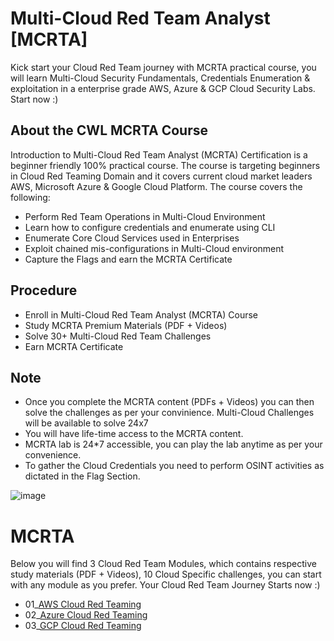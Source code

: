 # Multi-Cloud Red Team Analyst [MCRTA]
Kick start your Cloud Red Team journey with MCRTA practical course, you will learn Multi-Cloud Security Fundamentals, Credentials Enumeration & exploitation in a enterprise grade AWS, Azure & GCP Cloud Security Labs. Start now :)


## About the CWL MCRTA Course
Introduction to Multi-Cloud Red Team Analyst (MCRTA) Certification is a beginner friendly 100% practical course. The course is targeting beginners in Cloud Red Teaming Domain and it covers current cloud market leaders AWS, Microsoft Azure & Google Cloud Platform. The course covers the following:
+ Perform Red Team Operations in Multi-Cloud Environment
+ Learn how to configure credentials and enumerate using CLI
+ Enumerate Core Cloud Services used in Enterprises
+ Exploit chained mis-configurations in Multi-Cloud environment
+ Capture the Flags and earn the MCRTA Certificate


## Procedure
+ Enroll in Multi-Cloud Red Team Analyst (MCRTA) Course
+ Study MCRTA Premium Materials (PDF + Videos)
+ Solve 30+ Multi-Cloud Red Team Challenges
+ Earn MCRTA Certificate


## Note
+ Once you complete the MCRTA content (PDFs + Videos) you can then solve the challenges as per your convinience. Multi-Cloud Challenges will be available to solve 24x7
+ You will have life-time access to the MCRTA content.
+ MCRTA lab is 24*7 accessible, you can play the lab anytime as per your convenience.
+ To gather the Cloud Credentials you need to perform OSINT activities as dictated in the Flag Section.

![image](https://github.com/h4md153v63n/CloudSec/assets/5091265/f935592e-a634-4125-b363-6f8ef29e6949)

# MCRTA
Below you will find 3 Cloud Red Team Modules, which contains respective study materials (PDF + Videos), 10 Cloud Specific challenges, you can start with any module as you prefer. Your Cloud Red Team Journey Starts now :)
+ 01_[AWS Cloud Red Teaming](https://github.com/h4md153v63n/CloudSec/blob/main/01_MCRTA/01_AWS%20Cloud%20Red%20Teaming.md)
+ 02_[Azure Cloud Red Teaming](https://github.com/h4md153v63n/CloudSec/blob/main/01_MCRTA/02_Azure%20Cloud%20Red%20Teaming.md)
+ 03_[GCP Cloud Red Teaming](https://github.com/h4md153v63n/CloudSec/blob/main/01_MCRTA/03_GCP%20Cloud%20Red%20Teaming.md)




